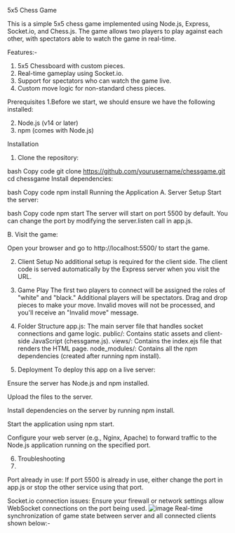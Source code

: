 5x5 Chess Game

This is a simple 5x5 chess game implemented using Node.js, Express, Socket.io, and Chess.js. The game allows two players to play against each other, with spectators able to watch the game in real-time.

Features:-
1. 5x5 Chessboard with custom pieces.
2. Real-time gameplay using Socket.io.
3. Support for spectators who can watch the game live.
4. Custom move logic for non-standard chess pieces.

Prerequisites
1.Before we start,  we should ensure we have the following installed:

2. Node.js (v14 or later)
3. npm (comes with Node.js)

Installation
1. Clone the repository:

bash
Copy code
git clone https://github.com/yourusername/chessgame.git
cd chessgame
Install dependencies:

bash
Copy code
npm install
Running the Application
A. Server Setup
Start the server:

bash
Copy code
npm start
The server will start on port 5500 by default. You can change the port by modifying the server.listen call in app.js.

B. Visit the game:

Open your browser and go to http://localhost:5500/ to start the game.

2. Client Setup
No additional setup is required for the client side. The client code is served automatically by the Express server when you visit the URL.

3. Game Play
The first two players to connect will be assigned the roles of "white" and "black."
Additional players will be spectators.
Drag and drop pieces to make your move. Invalid moves will not be processed, and you'll receive an "Invalid move" message.
4. Folder Structure
app.js: The main server file that handles socket connections and game logic.
public/: Contains static assets and client-side JavaScript (chessgame.js).
views/: Contains the index.ejs file that renders the HTML page.
node_modules/: Contains all the npm dependencies (created after running npm install).
5. Deployment
To deploy this app on a live server:

Ensure the server has Node.js and npm installed.

Upload the files to the server.

Install dependencies on the server by running npm install.


Start the application using npm start.

Configure your web server (e.g., Nginx, Apache) to forward traffic to the Node.js application running on the specified port.

6. Troubleshooting
7. 
Port already in use: If port 5500 is already in use, either change the port in app.js or stop the other service using that port.

Socket.io connection issues: Ensure your firewall or network settings allow WebSocket connections on the port being used.
![image](https://github.com/user-attachments/assets/3c64ad9c-3d69-459a-ab9a-53b491bff8ac)
Real-time synchronization of game state between server and all connected clients shown below:-







